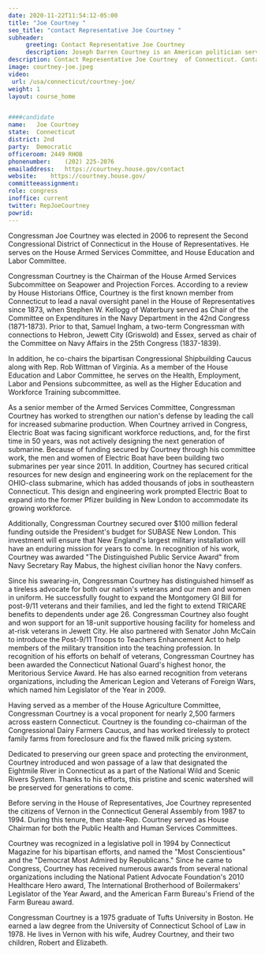 ```yaml
---
date: 2020-11-22T11:54:12-05:00
title: "Joe Courtney "
seo_title: "contact Representative Joe Courtney "
subheader:
     greeting: Contact Representative Joe Courtney  
     description: Joseph Darren Courtney is an American politician serving as the U.S. Representative for Connecticut's 2nd congressional district since 2007. A member of the Democratic Party, his district encompasses most of the eastern third of the state, including Norwich and New London.
description: Contact Representative Joe Courtney  of Connecticut. Contact information for Joe Courtney  includes email address, phone number, and mailing address.
image: courtney-joe.jpeg
video: 
 url: /usa/connecticut/courtney-joe/
weight: 1
layout: course_home


####candidate
name:	Joe Courtney 
state:	Connecticut
district: 2nd
party:	Democratic
officeroom:	2449 RHOB
phonenumber:	(202) 225-2076
emailaddress:	https://courtney.house.gov/contact
website:	https://courtney.house.gov/
committeeassignment: 
role: congress
inoffice: current
twitter: RepJoeCourtney
powrid: 
---
```


Congressman Joe Courtney was elected in 2006 to represent the Second Congressional District of Connecticut in the House of Representatives. He serves on the House Armed Services Committee, and House Education and Labor Committee.

Congressman Courtney is the Chairman of the House Armed Services Subcommittee on Seapower and Projection Forces. According to a review by House Historians Office, Courtney is the first known member from Connecticut to lead a naval oversight panel in the House of Representatives since 1873, when Stephen W. Kellogg of Waterbury served as Chair of the Committee on Expenditures in the Navy Department in the 42nd Congress (1871-1873). Prior to that, Samuel Ingham, a two-term Congressman with connections to Hebron, Jewett City (Griswold) and Essex, served as chair of the Committee on Navy Affairs in the 25th Congress (1837-1839).

In addition, he co-chairs the bipartisan Congressional Shipbuilding Caucus along with Rep. Rob Wittman of Virginia. As a member of the House Education and Labor Committee, he serves on the Health, Employment, Labor and Pensions subcommittee, as well as the Higher Education and Workforce Training subcommittee.

As a senior member of the Armed Services Committee, Congressman Courtney has worked to strengthen our nation's defense by leading the call for increased submarine production. When Courtney arrived in Congress, Electric Boat was facing significant workforce reductions, and, for the first time in 50 years, was not actively designing the next generation of submarine. Because of funding secured by Courtney through his committee work, the men and women of Electric Boat have been building two submarines per year since 2011. In addition, Courtney has secured critical resources for new design and engineering work on the replacement for the OHIO-class submarine, which has added thousands of jobs in southeastern Connecticut. This design and engineering work prompted Electric Boat to expand into the former Pfizer building in New London to accommodate its growing workforce.

Additionally, Congressman Courtney secured over $100 million federal funding outside the President's budget for SUBASE New London. This investment will ensure that New England's largest military installation will have an enduring mission for years to come. In recognition of his work, Courtney was awarded "The Distinguished Public Service Award" from Navy Secretary Ray Mabus, the highest civilian honor the Navy confers.

Since his swearing-in, Congressman Courtney has distinguished himself as a tireless advocate for both our nation's veterans and our men and women in uniform. He successfully fought to expand the Montgomery GI Bill for post-9/11 veterans and their families, and led the fight to extend TRICARE benefits to dependents under age 26. Congressman Courtney also fought and won support for an 18-unit supportive housing facility for homeless and at-risk veterans in Jewett City. He also partnered with Senator John McCain to introduce the Post-9/11 Troops to Teachers Enhancement Act to help members of the military transition into the teaching profession. In recognition of his efforts on behalf of veterans, Congressman Courtney has been awarded the Connecticut National Guard's highest honor, the Meritorious Service Award. He has also earned recognition from veterans organizations, including the American Legion and Veterans of Foreign Wars, which named him Legislator of the Year in 2009.

Having served as a member of the House Agriculture Committee, Congressman Courtney is a vocal proponent for nearly 2,500 farmers across eastern Connecticut. Courtney is the founding co-chairman of the Congressional Dairy Farmers Caucus, and has worked tirelessly to protect family farms from foreclosure and fix the flawed milk pricing system.

Dedicated to preserving our green space and protecting the environment, Courtney introduced and won passage of a law that designated the Eightmile River in Connecticut as a part of the National Wild and Scenic Rivers System. Thanks to his efforts, this pristine and scenic watershed will be preserved for generations to come.

Before serving in the House of Representatives, Joe Courtney represented the citizens of Vernon in the Connecticut General Assembly from 1987 to 1994. During this tenure, then state-Rep. Courtney served as House Chairman for both the Public Health and Human Services Committees.

Courtney was recognized in a legislative poll in 1994 by Connecticut Magazine for his bipartisan efforts, and named the "Most Conscientious" and the "Democrat Most Admired by Republicans." Since he came to Congress, Courtney has received numerous awards from several national organizations including the National Patient Advocate Foundation's 2010 Healthcare Hero award, The International Brotherhood of Boilermakers' Legislator of the Year Award, and the American Farm Bureau's Friend of the Farm Bureau award.

Congressman Courtney is a 1975 graduate of Tufts University in Boston. He earned a law degree from the University of Connecticut School of Law in 1978. He lives in Vernon with his wife, Audrey Courtney, and their two children, Robert and Elizabeth.